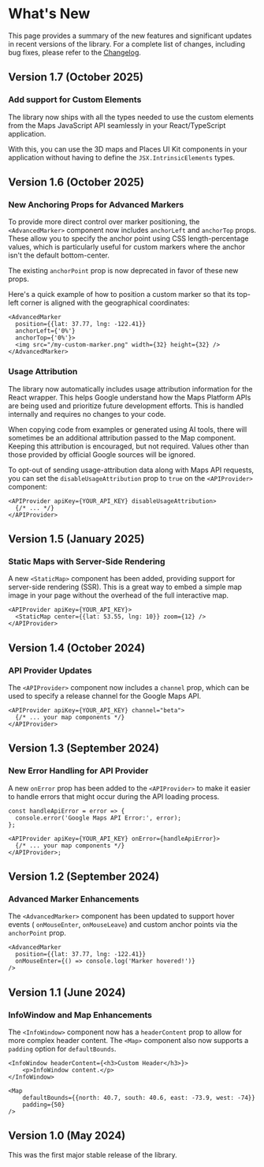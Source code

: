 # What's New

This page provides a summary of the new features and significant updates in
recent versions of the library. For a complete list of changes, including bug
fixes, please refer to
the [Changelog](https://github.com/visgl/react-google-maps/blob/main/CHANGELOG.md).

## Version 1.7 (October 2025)

### Add support for Custom Elements

The library now ships with all the types needed to use the custom elements
from the Maps JavaScript API seamlessly in your React/TypeScript application.

With this, you can use the 3D maps and Places UI Kit components in your
application without having to define the `JSX.IntrinsicElements` types.

## Version 1.6 (October 2025)

### New Anchoring Props for Advanced Markers

To provide more direct control over marker positioning, the `<AdvancedMarker>`
component now includes `anchorLeft` and `anchorTop` props. These allow you to
specify the anchor point using CSS length-percentage values, which is
particularly useful for custom markers where the anchor isn't the default
bottom-center.

The existing `anchorPoint` prop is now deprecated in favor of these new props.

Here's a quick example of how to position a custom marker so that its top-left
corner is aligned with the geographical coordinates:

```tsx
<AdvancedMarker
  position={{lat: 37.77, lng: -122.41}}
  anchorLeft={'0%'}
  anchorTop={'0%'}>
  <img src="/my-custom-marker.png" width={32} height={32} />
</AdvancedMarker>
```

### Usage Attribution

The library now automatically includes usage attribution information for the
React wrapper. This helps Google understand how the Maps Platform APIs are being
used and prioritize future development efforts. This is handled internally and
requires no changes to your code.

When copying code from examples or generated using AI tools, there will
sometimes be an additional attribution passed to the Map component. Keeping
this attribution is encouraged, but not required. Values other than
those provided by official Google sources will be ignored.

To opt-out of sending usage-attribution data along with Maps API requests, you
can set the `disableUsageAttribution` prop to `true` on the `<APIProvider>`
component:

```tsx
<APIProvider apiKey={YOUR_API_KEY} disableUsageAttribution>
  {/* ... */}
</APIProvider>
```

## Version 1.5 (January 2025)

### Static Maps with Server-Side Rendering

A new `<StaticMap>` component has been added, providing support for server-side
rendering (SSR). This is a great way to embed a simple map image in your page
without the overhead of the full interactive map.

```tsx
<APIProvider apiKey={YOUR_API_KEY}>
  <StaticMap center={{lat: 53.55, lng: 10}} zoom={12} />
</APIProvider>
```

## Version 1.4 (October 2024)

### API Provider Updates

The `<APIProvider>` component now includes a `channel` prop, which can be used
to specify a release channel for the Google Maps API.

```tsx
<APIProvider apiKey={YOUR_API_KEY} channel="beta">
  {/* ... your map components */}
</APIProvider>
```

## Version 1.3 (September 2024)

### New Error Handling for API Provider

A new `onError` prop has been added to the `<APIProvider>` to make it easier to
handle errors that might occur during the API loading process.

```tsx
const handleApiError = error => {
  console.error('Google Maps API Error:', error);
};

<APIProvider apiKey={YOUR_API_KEY} onError={handleApiError}>
  {/* ... your map components */}
</APIProvider>;
```

## Version 1.2 (September 2024)

### Advanced Marker Enhancements

The `<AdvancedMarker>` component has been updated to support hover events (
`onMouseEnter`, `onMouseLeave`) and custom anchor points via the `anchorPoint`
prop.

```tsx
<AdvancedMarker
  position={{lat: 37.77, lng: -122.41}}
  onMouseEnter={() => console.log('Marker hovered!')}
/>
```

## Version 1.1 (June 2024)

### InfoWindow and Map Enhancements

The `<InfoWindow>` component now has a `headerContent` prop to allow for more
complex header content. The `<Map>` component also now supports a `padding`
option for `defaultBounds`.

```tsx
<InfoWindow headerContent={<h3>Custom Header</h3>}>
    <p>InfoWindow content.</p>
</InfoWindow>

<Map
    defaultBounds={{north: 40.7, south: 40.6, east: -73.9, west: -74}}
    padding={50}
/>
```

## Version 1.0 (May 2024)

This was the first major stable release of the library.
